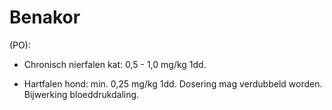 # Benakor

(PO):

- Chronisch nierfalen kat: 0,5 - 1,0 mg/kg 1dd.

- Hartfalen hond: min. 0,25 mg/kg 1dd. Dosering mag verdubbeld worden. Bijwerking bloeddrukdaling.
